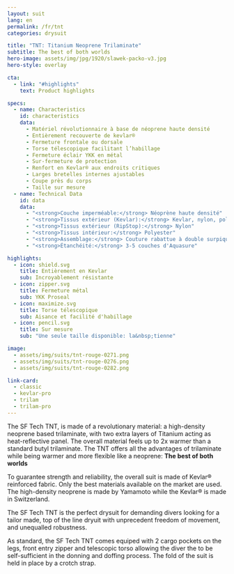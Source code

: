 ```yaml
---
layout: suit
lang: en
permalink: /fr/tnt
categories: drysuit

title: "TNT: Titanium Neoprene Trilaminate"
subtitle: The best of both worlds
hero-image: assets/img/jpg/1920/slawek-packo-v3.jpg
hero-style: overlay

cta:
  - link: "#highlights"
    text: Product highlights

specs:
  - name: Characteristics
    id: characteristics
    data:
      - Matériel révolutionnaire à base de néoprene haute densité
      - Entièrement recouverte de kevlar®
      - Fermeture frontale ou dorsale
      - Torse télescopique facilitant l’habillage
      - Fermeture éclair YKK en métal
      - Sur-fermeture de protection
      - Renfort en Kevlar® aux endroits critiques
      - Larges bretelles internes ajustables
      - Coupe près du corps
      - Taille sur mesure
  - name: Technical Data
    id: data
    data:
      - "<strong>Couche imperméable:</strong> Néoprène haute densité"
      - "<strong>Tissus extérieur (Kevlar):</strong> Kevlar, nylon, polyester"
      - "<strong>Tissus extérieur (RipStop):</strong> Nylon"
      - "<strong>Tissus intérieur:</strong> Polyester"
      - "<strong>Assemblage:</strong> Couture rabattue à double surpiqure"
      - "<strong>Étanchéité:</strong> 3-5 couches d'Aquasure"

highlights:
  - icon: shield.svg
    title: Entièrement en Kevlar
    sub: Incroyablement résistante
  - icon: zipper.svg
    title: Fermeture métal
    sub: YKK Proseal
  - icon: maximize.svg
    title: Torse télescopique
    sub: Aisance et facilité d'habillage
  - icon: pencil.svg
    title: Sur mesure
    sub: "Une seule taille disponible: la&nbsp;tienne"

image:
  - assets/img/suits/tnt-rouge-0271.png
  - assets/img/suits/tnt-rouge-0276.png
  - assets/img/suits/tnt-rouge-0282.png

link-card:
  - classic
  - kevlar-pro
  - trilam
  - trilam-pro
---
```

The SF Tech TNT, is made of a revolutionary material: a high-density neoprene based trilaminate, with two extra layers of Titanium acting as heat-reflective panel. The overall material feels up to 2x warmer than a standard butyl trilaminate.
The TNT offers all the advantages of trilaminate while being warmer and more flexible like a neoprene: <strong>The best of both worlds</strong>

To guarantee strength and reliability, the overall suit is made of Kevlar® reinforced fabric. Only the best materials available on the market are used. The high-density neoprene is made by Yamamoto while the Kevlar® is made in Switzerland. 

The SF Tech TNT is the perfect drysuit for demanding divers looking for a tailor made, top of the line dryuit with unprecedent freedom of movement, and unequalled robustness.

As standard, the SF Tech TNT comes equiped with 2 cargo pockets on the legs, front entry zipper and telescopic torso allowing the diver the to be self-sufficient in the donning and doffing process. The fold of the suit is held in place by a crotch strap.